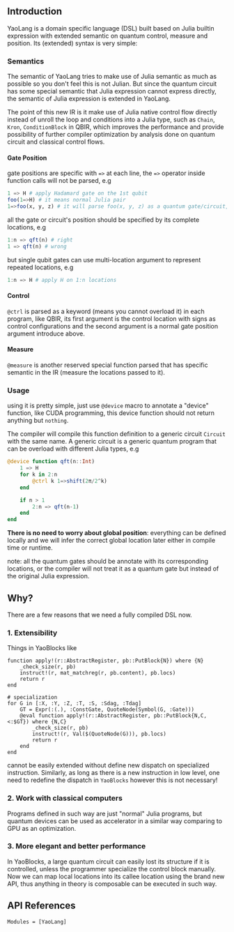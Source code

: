 ## Introduction

YaoLang is a domain specific language (DSL) built based on
Julia builtin expression with extended semantic on quantum control, measure and position. Its (extended) syntax is very simple:

### Semantics

The semantic of YaoLang tries to make use of Julia semantic as much as possible so you don't feel this
is not Julian. But since the quantum circuit has some
special semantic that Julia expression cannot express
directly, the semantic of Julia expression is extended in YaoLang.

The point of this new IR is it make use of Julia native
control flow directly instead of unroll the loop and conditions into a Julia type, such as `Chain`, `Kron`,
`ConditionBlock` in QBIR, which improves the performance and provide possibility of further compiler
optimization by analysis done on quantum circuit and classical control flows.

#### Gate Position
gate positions are specific with `=>` at each line,
the `=>` operator inside function calls will not be
parsed, e.g


```jl
1 => H # apply Hadamard gate on the 1st qubit
foo(1=>H) # it means normal Julia pair
1=>foo(x, y, z) # it will parse foo(x, y, z) as a quantum gate/circuit, but will error later if type inference finds they are not.
```

all the gate or circuit's position should be specified by its complete locations, e.g

```jl
1:n => qft(n) # right
1 => qft(n) # wrong
```

but single qubit gates can use multi-location argument
to represent repeated locations, e.g

```jl
1:n => H # apply H on 1:n locations
```

#### Control

`@ctrl` is parsed as a keyword (means you cannot overload it) in each program, like QBIR, its first argument is the control
location with signs as control configurations and the second argument is a normal gate position argument introduce above.

#### Measure

`@measure` is another reserved special function parsed that has specific semantic in the IR (measure the locations passed to it).

### Usage

using it is pretty simple, just use `@device` macro to annotate a "device" function, like CUDA programming, this device function should not return anything but `nothing`.

The compiler will compile this function definition to
a generic circuit `Circuit` with the same name. A generic circuit is a generic quantum program that can
be overload with different Julia types, e.g

```jl
@device function qft(n::Int)
    1 => H
    for k in 2:n
        @ctrl k 1=>shift(2π/2^k)
    end

    if n > 1
        2:n => qft(n-1)
    end
end
```

**There is no need to worry about global position**: everything can be defined locally and we will infer the correct global location
later either in compile time or runtime.

note: all the quantum gates should be annotate with its corresponding locations, or the compiler will not
treat it as a quantum gate but instead of the original Julia expression.

## Why?

There are a few reasons that we need a fully compiled DSL now.

### 1. Extensibility

Things in YaoBlocks like

```
function apply!(r::AbstractRegister, pb::PutBlock{N}) where {N}
    _check_size(r, pb)
    instruct!(r, mat_matchreg(r, pb.content), pb.locs)
    return r
end

# specialization
for G in [:X, :Y, :Z, :T, :S, :Sdag, :Tdag]
    GT = Expr(:(.), :ConstGate, QuoteNode(Symbol(G, :Gate)))
    @eval function apply!(r::AbstractRegister, pb::PutBlock{N,C,<:$GT}) where {N,C}
        _check_size(r, pb)
        instruct!(r, Val($(QuoteNode(G))), pb.locs)
        return r
    end
end
```

cannot be easily extended without define new dispatch on specialized instruction. Similarly, as long as there is a new instruction in low level, one need to redefine the dispatch in `YaoBlocks` however this is not necessary!

### 2. Work with classical computers
Programs defined in such way are just "normal" Julia programs, but quantum devices can be used as accelerator in a similar way comparing to GPU as an optimization.

### 3. More elegant and better performance
In YaoBlocks, a large quantum circuit can easily lost its structure if it is controlled, unless the programmer specialize the control block manually. Now we can map local locations into its callee location using the brand new API, thus anything in theory is composable can be executed in such way.


## API References

```@autodocs
Modules = [YaoLang]
```
